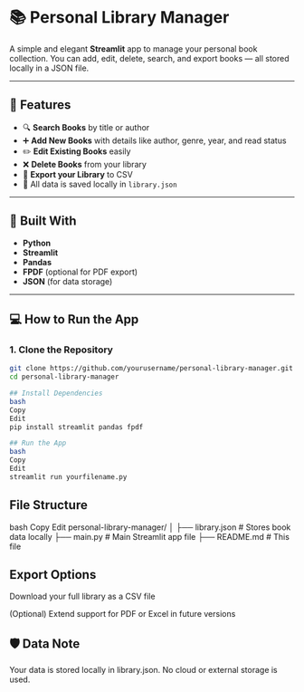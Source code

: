 # 📚 Personal Library Manager

A simple and elegant **Streamlit** app to manage your personal book collection. You can add, edit, delete, search, and export books — all stored locally in a JSON file.

---

## 🚀 Features

- 🔍 **Search Books** by title or author  
- ➕ **Add New Books** with details like author, genre, year, and read status  
- ✏️ **Edit Existing Books** easily  
- ❌ **Delete Books** from your library  
- 📄 **Export your Library** to CSV  
- 💾 All data is saved locally in `library.json`

---

## 🧰 Built With

- **Python**  
- **Streamlit**  
- **Pandas**  
- **FPDF** (optional for PDF export)  
- **JSON** (for data storage)

---

## 💻 How to Run the App

### 1. Clone the Repository

```bash
git clone https://github.com/yourusername/personal-library-manager.git
cd personal-library-manager

## Install Dependencies
bash
Copy
Edit
pip install streamlit pandas fpdf

## Run the App
bash
Copy
Edit
streamlit run yourfilename.py
```

## File Structure
bash
Copy
Edit
personal-library-manager/
│
├── library.json        # Stores book data locally
├── main.py             # Main Streamlit app file
├── README.md           # This file

## Export Options
Download your full library as a CSV file

(Optional) Extend support for PDF or Excel in future versions

## 🛡️ Data Note

Your data is stored locally in library.json. No cloud or external storage is used.
